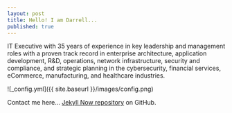 ```yaml
---
layout: post
title: Hello! I am Darrell...
published: true
---
```


IT Executive with 35 years of experience in key leadership and management roles with a proven track record in enterprise architecture, application development, R&D, operations, network infrastructure, security and compliance, and strategic planning in the cybersecurity, financial services, eCommerce, manufacturing, and healthcare industries.
 

![_config.yml]({{ site.baseurl }}/images/config.png)

Contact me here... [Jekyll Now repository](https://github.com/barryclark/jekyll-now) on GitHub.


